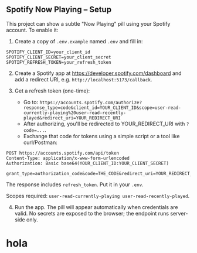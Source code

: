 ## Spotify Now Playing – Setup

This project can show a subtle "Now Playing" pill using your Spotify account. To enable it:

1. Create a copy of `.env.example` named `.env` and fill in:

```
SPOTIFY_CLIENT_ID=your_client_id
SPOTIFY_CLIENT_SECRET=your_client_secret
SPOTIFY_REFRESH_TOKEN=your_refresh_token
```

2. Create a Spotify app at https://developer.spotify.com/dashboard and add a redirect URI, e.g. `http://localhost:5173/callback`.

3. Get a refresh token (one-time):
	- Go to: `https://accounts.spotify.com/authorize?response_type=code&client_id=YOUR_CLIENT_ID&scope=user-read-currently-playing%20user-read-recently-played&redirect_uri=YOUR_REDIRECT_URI`
	- After authorizing, you'll be redirected to YOUR_REDIRECT_URI with `?code=...`.
	- Exchange that code for tokens using a simple script or a tool like curl/Postman:

```
POST https://accounts.spotify.com/api/token
Content-Type: application/x-www-form-urlencoded
Authorization: Basic base64(YOUR_CLIENT_ID:YOUR_CLIENT_SECRET)

grant_type=authorization_code&code=THE_CODE&redirect_uri=YOUR_REDIRECT_URI
```

The response includes `refresh_token`. Put it in your `.env`.

Scopes required: `user-read-currently-playing user-read-recently-played`.

4. Run the app. The pill will appear automatically when credentials are valid. No secrets are exposed to the browser; the endpoint runs server-side only.

# hola